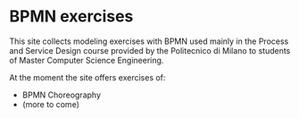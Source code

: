 # BPMN exercises 

This site collects modeling exercises with BPMN used mainly in the Process and Service Design course provided by the Politecnico di Milano to students of Master Computer Science Engineering.

At the moment the site offers exercises of:
- BPMN Choreography
- (more to come)
